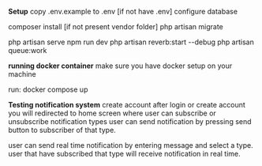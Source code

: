 **Setup**
copy .env.example to .env [if not have .env]
configure database

composer install [if not present vendor folder]
php artisan migrate

php artisan serve
npm run dev
php artisan reverb:start --debug
php artisan queue:work

**running docker container**
make sure you have docker setup on your machine

run:
docker compose up

**Testing notification system**
create account
after login or create account you will redirected to home screen where user can subscribe or unsubscribe notification types
user can send notification by pressing send button to subscriber of that type.

user can send real time notification by entering message and select a type.
user that have subscribed that type will receive notification in real time.

